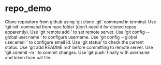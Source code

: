 # repo_demo
Clone repository from github using 'git clone <URL>.git' command in terminal.
Use 'git init' command from repo folder (don't need it for cloned repos apparently).
Use 'git remote add <name> <URL>' to set remote server.
Use 'git config --global user.name <github username>' to configure username.
Use 'git config --global user.email <github email>' to configure email id.
Use 'git status' to check the current status.
Use 'git add README.md' before committing to remote server.
Use 'git commit -m <message>' to commit changes.
Use 'git push' finally with username and token from pat file.





